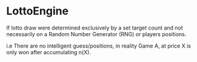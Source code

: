 # LottoEngine

If lotto draw were determined exclusively by a set target count and not necessarily on a Random Number Generator (RNG) or players positions.

i.e There are no intelligent guess/positions, in reality Game A, at price X is only won after accumulating n(X).
